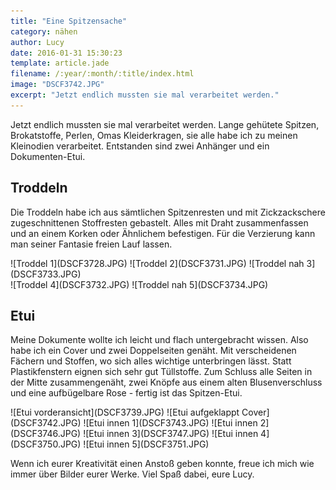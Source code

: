 ```yaml
---
title: "Eine Spitzensache"
category: nähen
author: Lucy
date: 2016-01-31 15:30:23
template: article.jade
filename: /:year/:month/:title/index.html
image: "DSCF3742.JPG"
excerpt: "Jetzt endlich mussten sie mal verarbeitet werden."
---
```


Jetzt endlich mussten sie mal verarbeitet werden. Lange gehütete Spitzen, Brokatstoffe, Perlen, Omas Kleiderkragen, sie alle habe ich zu meinen Kleinodien verarbeitet. Entstanden sind zwei Anhänger und ein Dokumenten-Etui. 

## Troddeln
Die Troddeln habe ich aus sämtlichen Spitzenresten und mit Zickzackschere zugeschnittenen Stoffresten gebastelt. Alles mit Draht zusammenfassen und an einem Korken oder Ähnlichem befestigen. Für die Verzierung kann man seiner Fantasie freien Lauf lassen.

<div class="slideshow_portrait">
![Troddel 1](DSCF3728.JPG)
![Troddel 2](DSCF3731.JPG)
![Troddel nah 3](DSCF3733.JPG)
</div>

<div class="slideshow_landscape">
![Troddel 4](DSCF3732.JPG)
![Troddel nah 5](DSCF3734.JPG)
</div>


## Etui
Meine Dokumente wollte ich leicht und flach untergebracht wissen. Also habe ich ein Cover und zwei Doppelseiten genäht. Mit verscheidenen Fächern und Stoffen, wo sich alles wichtige unterbringen lässt. Statt Plastikfenstern eignen sich sehr gut Tüllstoffe. Zum Schluss alle Seiten in der Mitte zusammengenäht, zwei Knöpfe aus einem alten Blusenverschluss und eine aufbügelbare Rose - fertig ist das Spitzen-Etui. 

<div class="slideshow_landscape">
![Etui vorderansicht](DSCF3739.JPG)
![Etui aufgeklappt Cover](DSCF3742.JPG)
![Etui innen 1](DSCF3743.JPG)
![Etui innen 2](DSCF3746.JPG)
![Etui innen 3](DSCF3747.JPG)
![Etui innen 4](DSCF3750.JPG)
![Etui innen 5](DSCF3751.JPG)
</div>


Wenn ich eurer Kreativität einen Anstoß geben konnte, freue ich mich wie immer über Bilder eurer Werke.
Viel Spaß dabei, eure Lucy.

